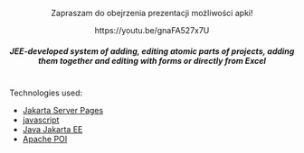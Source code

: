 
<p align="center">Zapraszam do obejrzenia prezentacji możliwości apki!</p>
<p align="center">https://youtu.be/gnaFA527x7U</p>

*<h5 align="center">JEE-developed system of adding, editing atomic parts of projects, adding them together and editing with forms or directly from Excel </h5>* 

<br>
Technologies used:

 * [Jakarta Server Pages](https://docs.oracle.com/javaee/5/tutorial/doc/bnajo.html) <br>
 * [javascript](https://devdocs.io/javascript/)<br>
 * [Java Jakarta EE](https://jakarta.ee/resources/)<br>
 * [Apache POI](https://poi.apache.org/)<br>

